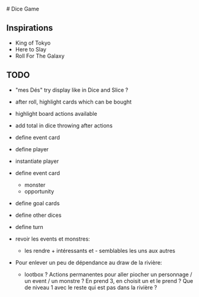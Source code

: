 # Dice Game

## Inspirations

- King of Tokyo
- Here to Slay
- Roll For The Galaxy

## TODO

- "mes Dés" try display like in Dice and Slice ?
- after roll, highlight cards which can be bought
- highlight board actions available
- add total in dice throwing after actions
- define event card
- define player
- instantiate player
- define event card
  - monster
  - opportunity
- define goal cards
- define other dices
- define turn

- revoir les events et monstres:

  - les rendre + intéressants et - semblables les uns aux autres

- Pour enlever un peu de dépendance au draw de la rivière:
  - lootbox ? Actions permanentes pour aller piocher un personnage / un event / un monstre ? En prend 3, en choisit un et le prend ? Que de niveau 1 avec le reste qui est pas dans la rivière ?
